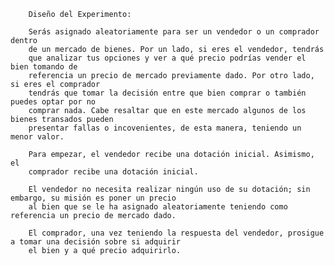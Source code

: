 

        Diseño del Experimento: 
        
        Serás asignado aleatoriamente para ser un vendedor o un comprador dentro 
        de un mercado de bienes. Por un lado, si eres el vendedor, tendrás 
        que analizar tus opciones y ver a qué precio podrías vender el bien tomando de 
        referencia un precio de mercado previamente dado. Por otro lado, si eres el comprador
        tendrás que tomar la decisión entre que bien comprar o también puedes optar por no 
        comprar nada. Cabe resaltar que en este mercado algunos de los bienes transados pueden 
        presentar fallas o incovenientes, de esta manera, teniendo un menor valor.
    
        Para empezar, el vendedor recibe una dotación inicial. Asimismo, el
        comprador recibe una dotación inicial.

        El vendedor no necesita realizar ningún uso de su dotación; sin embargo, su misión es poner un precio
        al bien que se le ha asignado aleatoriamente teniendo como referencia un precio de mercado dado.

        El comprador, una vez teniendo la respuesta del vendedor, prosigue a tomar una decisión sobre si adquirir
        el bien y a qué precio adquirirlo.
    

